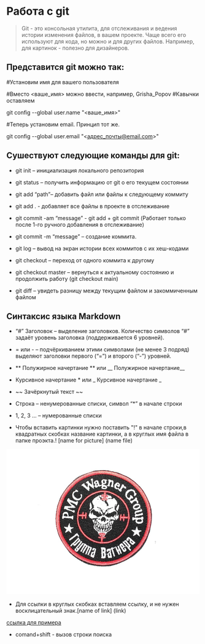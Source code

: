 # Работа с git

>Git - это консольная утилита, для отслеживания и ведения истории изменения файлов, в вашем проекте. Чаще всего его используют для кода, но можно и для других файлов. Например, для картинок - полезно для дизайнеров.

## Представится git можно так:

#Установим имя для вашего пользователя

#Вместо <ваше_имя> можно ввести, например, Grisha_Popov
#Кавычки оставляем

git config --global user.name "<ваше_имя>"

#Теперь установим email. Принцип тот же.

git config --global user.email "<адрес_почты@email.com>"

## **Сушествуют следующие команды для git:**

*	git init – инициализация локального репозитория

*	git status – получить информацию от git о его текущем 
состоянии

*	git add “path”– добавить файл или файлы к следующему коммиту

* git add . - добавляет все файлы в проекте в отслеживание

*	git commit -am “message” - git add + git commit (Работает только после 1-го ручного добавления в отслеживание)

*	git commit -m “message” – создание коммита.

*	git log – вывод на экран истории всех коммитов с их 
хеш-кодами

*	git checkout – переход от одного коммита к другому

*	git checkout master – вернуться к актуальному состоянию и продолжить работу (git checkout main)

*	git diff – увидеть разницу между текущим файлом и закоммиченным файлом


## **Cинтаксис языка Markdown**

 * “#” Заголовок – выделение заголовков.
  Количество символов “#” задаёт уровень заголовка  (поддерживается 6 уровней).


*	= или - – подчёркиванием этими символами (не менее 3 подряд) выделяют заголовки  первого (“=”) и второго (“-”) уровней.


*	** Полужирное начертание ** или __ Полужирное начертание__


*	 Курсивное начертание * или _ Курсивное начертание _


* ~~ Зачёркнутый текст ~~


* Строка – ненумерованные списки, символ “*” в начале строки


*	1, 2, 3 … – нумерованные списки

* Чтобы вставить картинки нужно поставить "!" в начале строки,в квадратных скобках название картинки, а в круглых имя файла в папке проэкта.! [name for picture] (name file)

![картинка для примера](29641_big.jpg)

* Для ссылки в круглых скобках вставляем ссылку, и не нужен восклицательный знак.[name of link] (link)

[ссылка для примера](https://habr.com/ru/articles/541258/)


* comand+shift - вызов строки поиска




